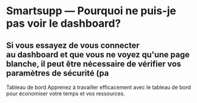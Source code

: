 # Smartsupp — Pourquoi ne puis-je pas voir le dashboard?
## Si vous essayez de vous connecter au dashboard et que vous ne voyez qu'une page blanche, il peut être nécessaire de vérifier vos paramètres de sécurité (pa
Tableau de bord 
Apprenez à travailler efficacement avec le tableau de bord pour économiser votre temps et vos ressources.

